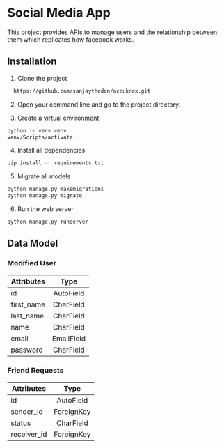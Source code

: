 
# Social Media App

This project provides APIs to manage users and the relationship between them which replicates how facebook works.


## Installation

1. Clone the project

```bash
  https://github.com/sanjaythedon/accuknox.git
```
2. Open your command line and go to the project directory.

3. Create a virtual environment
```bash
python -m venv venv
venv/Scripts/activate
```
4. Install all dependencies
```bash
pip install -r requirements.txt
```
5. Migrate all models
```bash
python manage.py makemigrations
python manage.py migrate
```
6. Run the web server
```bash
python manage.py runserver
```
## Data Model

### Modified User

| Attributes    | Type          |
| ------------- |:-------------:|
| id      | AutoField |
| first_name      | CharField      |
| last_name | CharField      |
| name | CharField      |
| email | EmailField      |
| password | CharField      |

### Friend Requests

| Attributes    | Type          |
| ------------- |:-------------:|
| id      | AutoField |
| sender_id      | ForeignKey      |
| status | CharField      |
| receiver_id | ForeignKey      |
